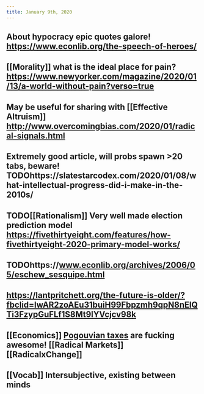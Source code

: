 ```yaml
---
title: January 9th, 2020
---
```


## About hypocracy epic quotes galore! https://www.econlib.org/the-speech-of-heroes/

## [[Morality]] what is the ideal place for pain? https://www.newyorker.com/magazine/2020/01/13/a-world-without-pain?verso=true

## May be useful for sharing with [[Effective Altruism]] http://www.overcomingbias.com/2020/01/radical-signals.html

## Extremely good article, will probs spawn >20 tabs, beware! TODOhttps://slatestarcodex.com/2020/01/08/what-intellectual-progress-did-i-make-in-the-2010s/

## TODO[[Rationalism]] Very well made election prediction model https://fivethirtyeight.com/features/how-fivethirtyeight-2020-primary-model-works/

## TODOhttps://www.econlib.org/archives/2006/05/eschew_sesquipe.html

## https://lantpritchett.org/the-future-is-older/?fbclid=IwAR2zoAEu31buiH99Fbpzmh9qpN8nElQTi3FzypGuFLf1S8Mt9IYVcjcv98k

## [[Economics]] [Pogouvian taxes](https://en.wikipedia.org/wiki/Pigovian_tax) are fucking awesome! [[Radical Markets]] [[RadicalxChange]]

## [[Vocab]] Intersubjective, existing between minds

## 
